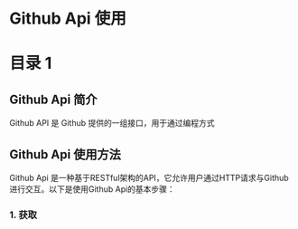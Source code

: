 # Github Api 使用


 目录 1
======

Github Api 简介
------------

Github API 是 Github 提供的一组接口，用于通过编程方式


 ## Github Api 使用方法

Github Api 是一种基于RESTful架构的API，它允许用户通过HTTP请求与Github进行交互。以下是使用Github Api的基本步骤：

### 1. 获取
